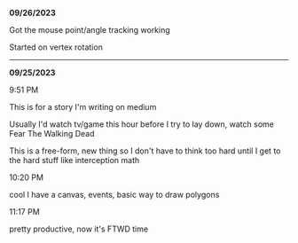 **09/26/2023**

Got the mouse point/angle tracking working

Started on vertex rotation

---

**09/25/2023**

9:51 PM

This is for a story I'm writing on medium

Usually I'd watch tv/game this hour before I try to lay down, watch some Fear The Walking Dead

This is a free-form, new thing so I don't have to think too hard until I get to the hard stuff like interception math

10:20 PM

cool I have a canvas, events, basic way to draw polygons

11:17 PM

pretty productive, now it's FTWD time
